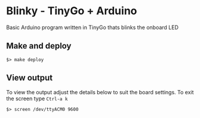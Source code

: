 # Blinky - TinyGo + Arduino
Basic Arduino program written in TinyGo thats blinks the onboard LED

## Make and deploy
```
$> make deploy
```

## View output
To view the output adjust the details below to suit the board settings.
To exit the screen type `Ctrl-a k`
```
$> screen /dev/ttyACM0 9600
```
